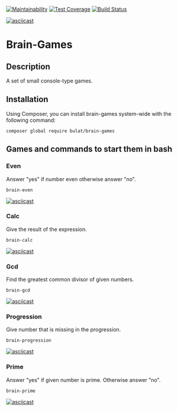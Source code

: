 [![Maintainability](https://api.codeclimate.com/v1/badges/a4a3ee6773c1653c412c/maintainability)](https://codeclimate.com/github/gitlabhq/gitlab-ci-runner/maintainability)
[![Test Coverage](https://api.codeclimate.com/v1/badges/a4a3ee6773c1653c412c/test_coverage)](https://codeclimate.com/github/gitlabhq/gitlab-ci-runner/test_coverage)
[![Build Status](https://travis-ci.org/BulatGL/project-lvl1-s470.svg?branch=master)](https://travis-ci.org/BulatGL/project-lvl1-s470)

[![asciicast](https://asciinema.org/a/3uKcTaHqo3vxWbukAPbZ2sCzj.svg)](https://asciinema.org/a/3uKcTaHqo3vxWbukAPbZ2sCzj)

# Brain-Games

## Description

A set of small console-type games.

## Installation

Using Composer, you can install brain-games system-wide with the following command:

```
composer global require bulat/brain-games
```
## Games and commands to start them in bash

### Even

Answer "yes" if number even otherwise answer "no".
```
brain-even
```
[![asciicast](https://asciinema.org/a/RwluaMGrsWdG99PAx9K01jYhE.svg)](https://asciinema.org/a/RwluaMGrsWdG99PAx9K01jYhE)

### Calc

Give the result of the expression.
```
brain-calc
```
[![asciicast](https://asciinema.org/a/EnHpUSYpL8e4TKS5L4E146kOj.svg)](https://asciinema.org/a/EnHpUSYpL8e4TKS5L4E146kOj)

### Gcd

Find the greatest common divisor of given numbers.
```
brain-gcd
```
[![asciicast](https://asciinema.org/a/4tHXsoWLZfRG6qnxMQDxWMBmF.svg)](https://asciinema.org/a/4tHXsoWLZfRG6qnxMQDxWMBmF)

### Progression

Give number that is missing in the progression.
```
brain-progression
```
[![asciicast](https://asciinema.org/a/PjiMWTs3d3fWhQZ17wGQsEYLf.svg)](https://asciinema.org/a/PjiMWTs3d3fWhQZ17wGQsEYLf)

### Prime

Answer "yes" if given number is prime. Otherwise answer "no".
```
brain-prime
```
[![asciicast](https://asciinema.org/a/NxcXRuufjrLe5oJAf1jaXS0uJ.svg)](https://asciinema.org/a/NxcXRuufjrLe5oJAf1jaXS0uJ)
